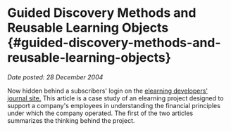 # Guided Discovery Methods and Reusable Learning Objects {#guided-discovery-methods-and-reusable-learning-objects}

_Date posted: 28 December 2004_

Now hidden behind a subscribers' login on the [elearning developers' journal site.](http://www.elearningguild.com/articles/abstracts/index.cfm?action=view) This article is a case study of an elearning project designed to support a company's employees in understanding the financial principles under which the company operated. The first of the two articles summarizes the thinking behind the project.